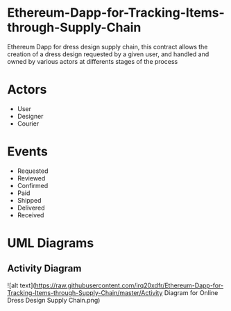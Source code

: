 # Ethereum-Dapp-for-Tracking-Items-through-Supply-Chain
Ethereum Dapp for dress design supply chain, this contract allows the creation of a dress design requested by a given user, and handled and owned by various actors at differents stages of the process

# Actors
* User
* Designer
* Courier

# Events
* Requested
* Reviewed
* Confirmed
* Paid
* Shipped
* Delivered
* Received

# UML Diagrams

## Activity Diagram

![alt text](https://raw.githubusercontent.com/irq20xdfr/Ethereum-Dapp-for-Tracking-Items-through-Supply-Chain/master/Activity Diagram for Online Dress Design Supply Chain.png)

